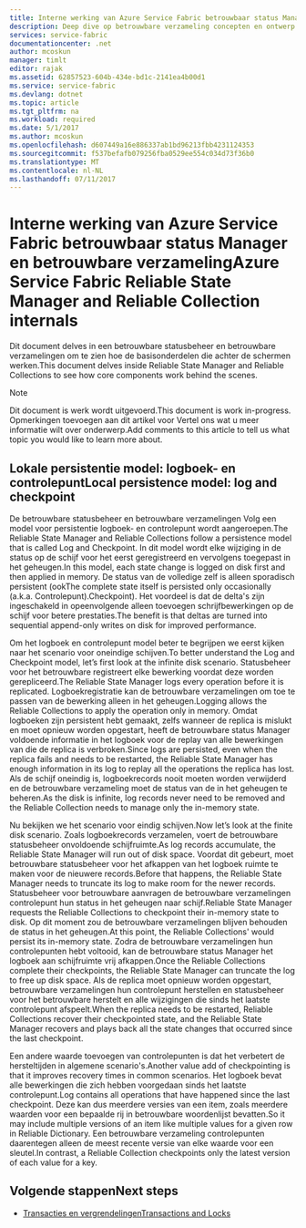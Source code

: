 ```yaml
---
title: Interne werking van Azure Service Fabric betrouwbaar status Manager en betrouwbare verzameling | Microsoft Docs
description: Deep dive op betrouwbare verzameling concepten en ontwerp in Azure Service Fabric.
services: service-fabric
documentationcenter: .net
author: mcoskun
manager: timlt
editor: rajak
ms.assetid: 62857523-604b-434e-bd1c-2141ea4b00d1
ms.service: service-fabric
ms.devlang: dotnet
ms.topic: article
ms.tgt_pltfrm: na
ms.workload: required
ms.date: 5/1/2017
ms.author: mcoskun
ms.openlocfilehash: d607449a16e886337ab1bd96213fbb4231124353
ms.sourcegitcommit: f537befafb079256fba0529ee554c034d73f36b0
ms.translationtype: MT
ms.contentlocale: nl-NL
ms.lasthandoff: 07/11/2017
---
```

# <a name="azure-service-fabric-reliable-state-manager-and-reliable-collection-internals"></a><span data-ttu-id="9bd7a-103">Interne werking van Azure Service Fabric betrouwbaar status Manager en betrouwbare verzameling</span><span class="sxs-lookup"><span data-stu-id="9bd7a-103">Azure Service Fabric Reliable State Manager and Reliable Collection internals</span></span>
<span data-ttu-id="9bd7a-104">Dit document delves in een betrouwbare statusbeheer en betrouwbare verzamelingen om te zien hoe de basisonderdelen die achter de schermen werken.</span><span class="sxs-lookup"><span data-stu-id="9bd7a-104">This document delves inside Reliable State Manager and Reliable Collections to see how core components work behind the scenes.</span></span>

> [!NOTE]
> <span data-ttu-id="9bd7a-105">Dit document is werk wordt uitgevoerd.</span><span class="sxs-lookup"><span data-stu-id="9bd7a-105">This document is work in-progress.</span></span> <span data-ttu-id="9bd7a-106">Opmerkingen toevoegen aan dit artikel voor Vertel ons wat u meer informatie wilt over onderwerp.</span><span class="sxs-lookup"><span data-stu-id="9bd7a-106">Add comments to this article to tell us what topic you would like to learn more about.</span></span>
>

##  <a name="local-persistence-model-log-and-checkpoint"></a><span data-ttu-id="9bd7a-107">Lokale persistentie model: logboek- en controlepunt</span><span class="sxs-lookup"><span data-stu-id="9bd7a-107">Local persistence model: log and checkpoint</span></span>
<span data-ttu-id="9bd7a-108">De betrouwbare statusbeheer en betrouwbare verzamelingen Volg een model voor persistentie logboek- en controlepunt wordt aangeroepen.</span><span class="sxs-lookup"><span data-stu-id="9bd7a-108">The Reliable State Manager and Reliable Collections follow a persistence model that is called Log and Checkpoint.</span></span>
<span data-ttu-id="9bd7a-109">In dit model wordt elke wijziging in de status op de schijf voor het eerst geregistreerd en vervolgens toegepast in het geheugen.</span><span class="sxs-lookup"><span data-stu-id="9bd7a-109">In this model, each state change is logged on disk first and then applied in memory.</span></span>
<span data-ttu-id="9bd7a-110">De status van de volledige zelf is alleen sporadisch persistent (ook</span><span class="sxs-lookup"><span data-stu-id="9bd7a-110">The complete state itself is persisted only occasionally (a.k.a.</span></span> <span data-ttu-id="9bd7a-111">Controlepunt).</span><span class="sxs-lookup"><span data-stu-id="9bd7a-111">Checkpoint).</span></span>
<span data-ttu-id="9bd7a-112">Het voordeel is dat de delta's zijn ingeschakeld in opeenvolgende alleen toevoegen schrijfbewerkingen op de schijf voor betere prestaties.</span><span class="sxs-lookup"><span data-stu-id="9bd7a-112">The benefit is that deltas are turned into sequential append-only writes on disk for improved performance.</span></span>

<span data-ttu-id="9bd7a-113">Om het logboek en controlepunt model beter te begrijpen we eerst kijken naar het scenario voor oneindige schijven.</span><span class="sxs-lookup"><span data-stu-id="9bd7a-113">To better understand the Log and Checkpoint model, let’s first look at the infinite disk scenario.</span></span>
<span data-ttu-id="9bd7a-114">Statusbeheer voor het betrouwbare registreert elke bewerking voordat deze worden gerepliceerd.</span><span class="sxs-lookup"><span data-stu-id="9bd7a-114">The Reliable State Manager logs every operation before it is replicated.</span></span>
<span data-ttu-id="9bd7a-115">Logboekregistratie kan de betrouwbare verzamelingen om toe te passen van de bewerking alleen in het geheugen.</span><span class="sxs-lookup"><span data-stu-id="9bd7a-115">Logging allows the Reliable Collections to apply the operation only in memory.</span></span>
<span data-ttu-id="9bd7a-116">Omdat logboeken zijn persistent hebt gemaakt, zelfs wanneer de replica is mislukt en moet opnieuw worden opgestart, heeft de betrouwbare status Manager voldoende informatie in het logboek voor de replay van alle bewerkingen van die de replica is verbroken.</span><span class="sxs-lookup"><span data-stu-id="9bd7a-116">Since logs are persisted, even when the replica fails and needs to be restarted, the Reliable State Manager has enough information in its log to replay all the operations the replica has lost.</span></span>
<span data-ttu-id="9bd7a-117">Als de schijf oneindig is, logboekrecords nooit moeten worden verwijderd en de betrouwbare verzameling moet de status van de in het geheugen te beheren.</span><span class="sxs-lookup"><span data-stu-id="9bd7a-117">As the disk is infinite, log records never need to be removed and the Reliable Collection needs to manage only the in-memory state.</span></span>

<span data-ttu-id="9bd7a-118">Nu bekijken we het scenario voor eindig schijven.</span><span class="sxs-lookup"><span data-stu-id="9bd7a-118">Now let’s look at the finite disk scenario.</span></span>
<span data-ttu-id="9bd7a-119">Zoals logboekrecords verzamelen, voert de betrouwbare statusbeheer onvoldoende schijfruimte.</span><span class="sxs-lookup"><span data-stu-id="9bd7a-119">As log records accumulate, the Reliable State Manager will run out of disk space.</span></span>
<span data-ttu-id="9bd7a-120">Voordat dit gebeurt, moet betrouwbare statusbeheer voor het afkappen van het logboek ruimte te maken voor de nieuwere records.</span><span class="sxs-lookup"><span data-stu-id="9bd7a-120">Before that happens, the Reliable State Manager needs to truncate its log to make room for the newer records.</span></span>
<span data-ttu-id="9bd7a-121">Statusbeheer voor betrouwbare aanvragen de betrouwbare verzamelingen controlepunt hun status in het geheugen naar schijf.</span><span class="sxs-lookup"><span data-stu-id="9bd7a-121">Reliable State Manager requests the Reliable Collections to checkpoint their in-memory state to disk.</span></span>
<span data-ttu-id="9bd7a-122">Op dit moment zou de betrouwbare verzamelingen blijven behouden de status in het geheugen.</span><span class="sxs-lookup"><span data-stu-id="9bd7a-122">At this point, the Reliable Collections' would persist its in-memory state.</span></span>
<span data-ttu-id="9bd7a-123">Zodra de betrouwbare verzamelingen hun controlepunten hebt voltooid, kan de betrouwbare status Manager het logboek aan schijfruimte vrij afkappen.</span><span class="sxs-lookup"><span data-stu-id="9bd7a-123">Once the Reliable Collections complete their checkpoints, the Reliable State Manager can truncate the log to free up disk space.</span></span>
<span data-ttu-id="9bd7a-124">Als de replica moet opnieuw worden opgestart, betrouwbare verzamelingen hun controlepunt herstellen en statusbeheer voor het betrouwbare herstelt en alle wijzigingen die sinds het laatste controlepunt afspeelt.</span><span class="sxs-lookup"><span data-stu-id="9bd7a-124">When the replica needs to be restarted, Reliable Collections recover their checkpointed state, and the Reliable State Manager recovers and plays back all the state changes that occurred since the last checkpoint.</span></span>

<span data-ttu-id="9bd7a-125">Een andere waarde toevoegen van controlepunten is dat het verbetert de hersteltijden in algemene scenario's.</span><span class="sxs-lookup"><span data-stu-id="9bd7a-125">Another value add of checkpointing is that it improves recovery times in common scenarios.</span></span> <span data-ttu-id="9bd7a-126">Het logboek bevat alle bewerkingen die zich hebben voorgedaan sinds het laatste controlepunt.</span><span class="sxs-lookup"><span data-stu-id="9bd7a-126">Log contains all operations that have happened since the last checkpoint.</span></span>
<span data-ttu-id="9bd7a-127">Deze kan dus meerdere versies van een item, zoals meerdere waarden voor een bepaalde rij in betrouwbare woordenlijst bevatten.</span><span class="sxs-lookup"><span data-stu-id="9bd7a-127">So it may include multiple versions of an item like multiple values for a given row in Reliable Dictionary.</span></span>
<span data-ttu-id="9bd7a-128">Een betrouwbare verzameling controlepunten daarentegen alleen de meest recente versie van elke waarde voor een sleutel.</span><span class="sxs-lookup"><span data-stu-id="9bd7a-128">In contrast, a Reliable Collection checkpoints only the latest version of each value for a key.</span></span>

## <a name="next-steps"></a><span data-ttu-id="9bd7a-129">Volgende stappen</span><span class="sxs-lookup"><span data-stu-id="9bd7a-129">Next steps</span></span>
* [<span data-ttu-id="9bd7a-130">Transacties en vergrendelingen</span><span class="sxs-lookup"><span data-stu-id="9bd7a-130">Transactions and Locks</span></span>](service-fabric-reliable-services-reliable-collections-transactions-locks.md)

